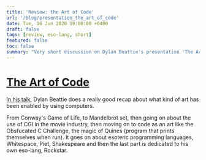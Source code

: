 ```yaml
---
title: 'Review: the Art of Code'
url: '/blog/presentation_the_art_of_code'
date: Tue, 16 Jun 2020 19:00:00 +0400
draft: false
tags: [review, eso-lang, short]
featured: false
toc: false
summary: "Very short discussion on Dylan Beattie's presentation 'The Art of Code'"
---
```


# [The Art of Code](https://www.youtube.com/watch?v=6avJHaC3C2U&feature=emb_logo)

[In his talk](https://www.youtube.com/watch?v=6avJHaC3C2U&feature=emb_logo), Dylan Beattie does a really good recap about what kind of art has been enabled by using computers.

From Conway's Game of Life, to Mandelbrot set, then going on about the use of CGI in the movie industry, then moving on to code as an art like the Obsfucated C Challenge, the magic of Quines (program that prints themselves when run). It goes on about esoteric programming languages, Whitespace, Piet, Shakespeare and then the last part is dedicated to his own eso-lang, Rockstar.
